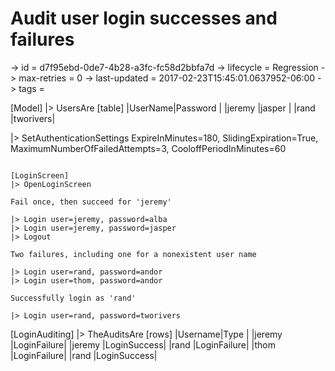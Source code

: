 # Audit user login successes and failures

-> id = d7f95ebd-0de7-4b28-a3fc-fc58d2bbfa7d
-> lifecycle = Regression
-> max-retries = 0
-> last-updated = 2017-02-23T15:45:01.0637952-06:00
-> tags = 

[Model]
|> UsersAre
    [table]
    |UserName|Password |
    |jeremy  |jasper   |
    |rand    |tworivers|

|> SetAuthenticationSettings ExpireInMinutes=180, SlidingExpiration=True, MaximumNumberOfFailedAttempts=3, CooloffPeriodInMinutes=60
~~~

[LoginScreen]
|> OpenLoginScreen

Fail once, then succeed for 'jeremy'

|> Login user=jeremy, password=alba
|> Login user=jeremy, password=jasper
|> Logout

Two failures, including one for a nonexistent user name

|> Login user=rand, password=andor
|> Login user=thom, password=andor

Successfully login as 'rand'

|> Login user=rand, password=tworivers
~~~

[LoginAuditing]
|> TheAuditsAre
    [rows]
    |Username|Type        |
    |jeremy  |LoginFailure|
    |jeremy  |LoginSuccess|
    |rand    |LoginFailure|
    |thom    |LoginFailure|
    |rand    |LoginSuccess|

~~~
